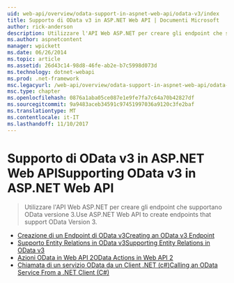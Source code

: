 ```yaml
---
uid: web-api/overview/odata-support-in-aspnet-web-api/odata-v3/index
title: Supporto di OData v3 in ASP.NET Web API | Documenti Microsoft
author: rick-anderson
description: Utilizzare l'API Web ASP.NET per creare gli endpoint che supportano OData versione 3.
ms.author: aspnetcontent
manager: wpickett
ms.date: 06/26/2014
ms.topic: article
ms.assetid: 26d43c14-98d8-46fe-ab2e-b7c5998d073d
ms.technology: dotnet-webapi
ms.prod: .net-framework
msc.legacyurl: /web-api/overview/odata-support-in-aspnet-web-api/odata-v3
msc.type: chapter
ms.openlocfilehash: 0876a1aba05ce087e1e9fe7fa7c64a70b42827df
ms.sourcegitcommit: 9a9483aceb34591c97451997036a9120c3fe2baf
ms.translationtype: MT
ms.contentlocale: it-IT
ms.lasthandoff: 11/10/2017
---
```

<a name="supporting-odata-v3-in-aspnet-web-api"></a><span data-ttu-id="142df-103">Supporto di OData v3 in ASP.NET Web API</span><span class="sxs-lookup"><span data-stu-id="142df-103">Supporting OData v3 in ASP.NET Web API</span></span>
====================
> <span data-ttu-id="142df-104">Utilizzare l'API Web ASP.NET per creare gli endpoint che supportano OData versione 3.</span><span class="sxs-lookup"><span data-stu-id="142df-104">Use ASP.NET Web API to create endpoints that support OData Version 3.</span></span>


- [<span data-ttu-id="142df-105">Creazione di un Endpoint di OData v3</span><span class="sxs-lookup"><span data-stu-id="142df-105">Creating an OData v3 Endpoint</span></span>](creating-an-odata-endpoint.md)
- [<span data-ttu-id="142df-106">Supporto Entity Relations in OData v3</span><span class="sxs-lookup"><span data-stu-id="142df-106">Supporting Entity Relations in OData v3</span></span>](working-with-entity-relations.md)
- [<span data-ttu-id="142df-107">Azioni OData in Web API 2</span><span class="sxs-lookup"><span data-stu-id="142df-107">OData Actions in Web API 2</span></span>](odata-actions.md)
- [<span data-ttu-id="142df-108">Chiamata di un servizio OData da un Client .NET (c#)</span><span class="sxs-lookup"><span data-stu-id="142df-108">Calling an OData Service From a .NET Client (C#)</span></span>](calling-an-odata-service-from-a-net-client.md)
